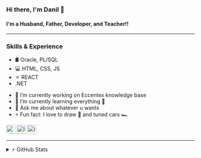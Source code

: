 ### Hi there, I'm Danil 👋

#### I'm a Husband, Father, Developer, and Teacher!!

---

### Skills & Experience

- 🛢️ Oracle, PL/SQL
- 💻 HTML, CSS, JS
- ⚛️ REACT
- .NET

* 🔭 I’m currently working on Eccentex knowledge base
* 🌱 I’m currently learning everything 🤣
* 💬 Ask me about whatever u wants
* ⚡ Fun fact: I love to draw 🎨 and tuned cars 🏎️

[<img src='https://cdn.jsdelivr.net/npm/simple-icons@3.0.1/icons/github.svg' alt='github' height='24'>](https://github.com/CrappyCodeMaker) [<img src='https://cdn.jsdelivr.net/npm/simple-icons@3.0.1/icons/linkedin.svg' alt='linkedin' height='24'>](https://www.linkedin.com/in/dani-dani/) [<img src='https://cdn.jsdelivr.net/npm/simple-icons@3.0.1/icons/instagram.svg' alt='instagram' height='24'>](https://www.instagram.com/danil_ej9/)

---

<details>
  <summary>⚡ GitHub Stats</summary>

![CrappyCodeMaker's GitHub stats](https://github-readme-stats.vercel.app/api?username=CrappyCodeMaker&theme=nord&bg_color=22272E&icon_color=ffc83d&hide_border=true&hide_title=false&show_icons=true&count_private=true&hide=contribs,prs)

![Top Langs](https://github-readme-stats.vercel.app/api/top-langs/?username=CrappyCodeMaker&theme=nord&bg_color=22272E&hide_border=true&hide_title=false&show_icons=true&count_private=true)

</details>
